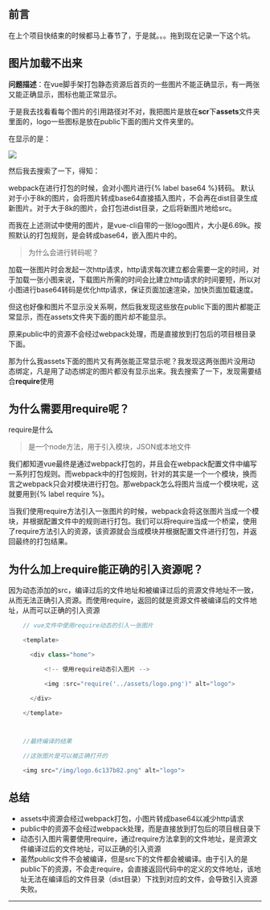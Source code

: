 
## 前言

在上个项目快结束的时候都马上春节了，于是就。。。拖到现在记录一下这个坑。

## 图片加载不出来

**问题描述**：在vue脚手架打包静态资源后首页的一些图片不能正确显示，有一两张又能正确显示，图标也能正常显示。


于是我去找看看每个图片的引用路径对不对，我把图片是放在**scr**下**assets**文件夹里面的，logo一些图标是放在public下面的图片文件夹里的。

在显示的是：

![](https://photo.yujunyan.xyz/2022-11-13-1.png)


然后我去搜索了一下，得知：

webpack在进行打包的时候，会对小图片进行{% label base64 %}转码。
默认对于小于8k的图片，会将图片转成base64直接插入图片，不会再在dist目录生成新图片。对于大于8k的图片，会打包进dist目录，之后将新图片地给src。

而我在上述测试中使用的图片，是vue-cli自带的一张logo图片，大小是6.69k。按照默认的打包规则，是会转成base64，嵌入图片中的。

 > 为什么会进行转码呢？

加载一张图片时会发起一次http请求，http请求每次建立都会需要一定的时间，对于加载一张小图来说，下载图片所需的时间会比建立http请求的时间要短，所以对小图进行base64转码是优化http请求，保证页面加速渲染，加快页面加载速度。

但这也好像和图片不显示没关系啊，然后我发现这些放在public下面的图片都能正常显示，而在assets文件夹下面的图片却不能显示。

原来public中的资源不会经过webpack处理，而是直接放到打包后的项目根目录下面。

那为什么我assets下面的图片又有两张能正常显示呢？我发现这两张图片没用动态绑定，凡是用了动态绑定的图片都没有显示出来。我去搜索了一下，发现需要结合**require**使用

## 为什么需要用require呢？

require是什么

 > 是一个node方法，用于引入模块，JSON或本地文件

我们都知道vue最终是通过webpack打包的，并且会在webpack配置文件中编写一系列打包规则。而webpack中的打包规则，针对的其实是一个一个模块，换而言之webpack只会对模块进行打包。那webpack怎么将图片当成一个模块呢，这就要用到{% label require %}。

当我们使用require方法引入一张图片的时候，webpack会将这张图片当成一个模块，并根据配置文件中的规则进行打包。我们可以将require当成一个桥梁，使用了require方法引入的资源，该资源就会当成模块并根据配置文件进行打包，并返回最终的打包结果。


## 为什么加上require能正确的引入资源呢？

因为动态添加的src，编译过后的文件地址和被编译过后的资源文件地址不一致，从而无法正确引入资源。而使用require，返回的就是资源文件被编译后的文件地址，从而可以正确的引入资源

``` javascript
    // vue文件中使用require动态的引入一张图片

    <template>

      <div class="home">

          <!-- 使用require动态引入图片 -->

          <img :src="require('../assets/logo.png')" alt="logo">

      </div>

    </template>



    //最终编译的结果

    //这张图片是可以被正确打开的

    <img src="/img/logo.6c137b82.png" alt="logo">
```

## 总结

  - assets中资源会经过webpack打包，小图片转成base64以减少http请求
  - public中的资源不会经过webpack处理，而是直接放到打包后的项目根目录下
  - 动态引入图片需要使用require，通过require方法拿到的文件地址，是资源文件编译过后的文件地址，可以正确的引入资源
  - 虽然public文件不会被编译，但是src下的文件都会被编译。由于引入的是public下的资源，不会走require，会直接返回代码中的定义的文件地址，该地址无法在编译后的文件目录（dist目录）下找到对应的文件，会导致引入资源失败。


---
